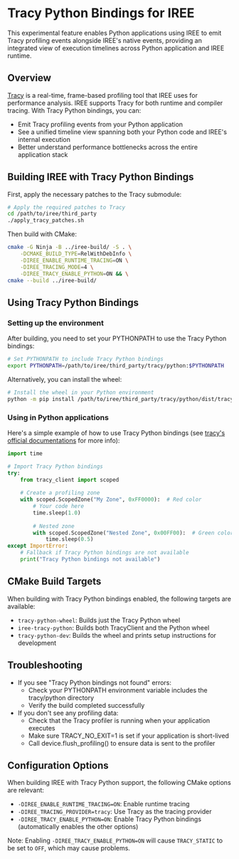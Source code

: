 # Tracy Python Bindings for IREE

This experimental feature enables Python applications using IREE to emit Tracy profiling events alongside IREE's native events, providing an integrated view of execution timelines across Python application and IREE runtime.

## Overview

[Tracy](https://github.com/wolfpld/tracy) is a real-time, frame-based profiling tool that IREE uses for performance analysis. IREE supports Tracy for both runtime and compiler tracing. With Tracy Python bindings, you can:

- Emit Tracy profiling events from your Python application
- See a unified timeline view spanning both your Python code and IREE's internal execution
- Better understand performance bottlenecks across the entire application stack

## Building IREE with Tracy Python Bindings

First, apply the necessary patches to the Tracy submodule:
```bash
# Apply the required patches to Tracy
cd /path/to/iree/third_party
./apply_tracy_patches.sh
```

Then build with CMake:
```bash
cmake -G Ninja -B ../iree-build/ -S . \
    -DCMAKE_BUILD_TYPE=RelWithDebInfo \
    -DIREE_ENABLE_RUNTIME_TRACING=ON \
    -DIREE_TRACING_MODE=4 \
    -DIREE_TRACY_ENABLE_PYTHON=ON && \
cmake --build ../iree-build/
```

## Using Tracy Python Bindings

### Setting up the environment

After building, you need to set your PYTHONPATH to use the Tracy Python bindings:

```bash
# Set PYTHONPATH to include Tracy Python bindings
export PYTHONPATH=/path/to/iree/third_party/tracy/python:$PYTHONPATH
```

Alternatively, you can install the wheel:

```bash
# Install the wheel in your Python environment
python -m pip install /path/to/iree/third_party/tracy/python/dist/tracy_client-*.whl
```

### Using in Python applications

Here's a simple example of how to use Tracy Python bindings (see [tracy's official documentations](https://github.com/wolfpld/tracy) for more info):

```python
import time

# Import Tracy Python bindings
try:
    from tracy_client import scoped
    
    # Create a profiling zone
    with scoped.ScopedZone("My Zone", 0xFF0000):  # Red color
        # Your code here
        time.sleep(1.0)
        
        # Nested zone
        with scoped.ScopedZone("Nested Zone", 0x00FF00):  # Green color
            time.sleep(0.5)
except ImportError:
    # Fallback if Tracy Python bindings are not available
    print("Tracy Python bindings not available")
```

## CMake Build Targets

When building with Tracy Python bindings enabled, the following targets are available:

- `tracy-python-wheel`: Builds just the Tracy Python wheel
- `iree-tracy-python`: Builds both TracyClient and the Python wheel
- `tracy-python-dev`: Builds the wheel and prints setup instructions for development

## Troubleshooting

- If you see "Tracy Python bindings not found" errors:
  - Check your PYTHONPATH environment variable includes the tracy/python directory
  - Verify the build completed successfully
- If you don't see any profiling data:
  - Check that the Tracy profiler is running when your application executes
  - Make sure TRACY_NO_EXIT=1 is set if your application is short-lived
  - Call device.flush_profiling() to ensure data is sent to the profiler

## Configuration Options

When building IREE with Tracy Python support, the following CMake options are relevant:

- `-DIREE_ENABLE_RUNTIME_TRACING=ON`: Enable runtime tracing
- `-DIREE_TRACING_PROVIDER=tracy`: Use Tracy as the tracing provider
- `-DIREE_TRACY_ENABLE_PYTHON=ON`: Enable Tracy Python bindings (automatically enables the other options)

Note: Enabling `-DIREE_TRACY_ENABLE_PYTHON=ON` will cause `TRACY_STATIC` to be set to `OFF`, which may cause problems.